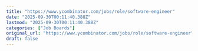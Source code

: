 ```yaml
---
title: "https://www.ycombinator.com/jobs/role/software-engineer"
date: "2025-09-30T00:11:40.388Z"
lastmod: "2025-09-30T00:11:40.388Z"
categories: ["Job Boards"]
original_url: "https://www.ycombinator.com/jobs/role/software-engineer"
draft: false
---
```

